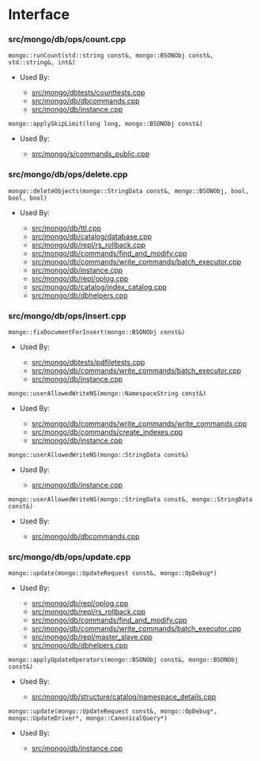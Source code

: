 
# Interface

### src/mongo/db/ops/count.cpp

<div></div>

    mongo::runCount(std::string const&, mongo::BSONObj const&, std::string&, int&)

- Used By:

    - [src/mongo/dbtests/counttests.cpp](../../../unit\_tests)
    - [src/mongo/db/dbcommands.cpp](../../../database\_commands)
    - [src/mongo/db/instance.cpp](../../../storage\_layer\_structure)

<div></div>

    mongo::applySkipLimit(long long, mongo::BSONObj const&)

- Used By:

    - [src/mongo/s/commands\_public.cpp](../../../sharding)

### src/mongo/db/ops/delete.cpp

<div></div>

    mongo::deleteObjects(mongo::StringData const&, mongo::BSONObj, bool, bool, bool)

- Used By:

    - [src/mongo/db/ttl.cpp](../../../indexing)
    - [src/mongo/db/catalog/database.cpp](../../../storage\_layer\_structure)
    - [src/mongo/db/repl/rs\_rollback.cpp](../../../replication)
    - [src/mongo/db/commands/find\_and\_modify.cpp](../../../database\_commands)
    - [src/mongo/db/commands/write\_commands/batch\_executor.cpp](../../../new\_wire\_protocol\_write\_commands)
    - [src/mongo/db/instance.cpp](../../../storage\_layer\_structure)
    - [src/mongo/db/repl/oplog.cpp](../../../replication)
    - [src/mongo/db/catalog/index\_catalog.cpp](../../../storage\_layer\_structure)
    - [src/mongo/db/dbhelpers.cpp](../../../client\_and\_operation\_tracking)

### src/mongo/db/ops/insert.cpp

<div></div>

    mongo::fixDocumentForInsert(mongo::BSONObj const&)

- Used By:

    - [src/mongo/dbtests/pdfiletests.cpp](../../../unit\_tests)
    - [src/mongo/db/commands/write\_commands/batch\_executor.cpp](../../../new\_wire\_protocol\_write\_commands)
    - [src/mongo/db/instance.cpp](../../../storage\_layer\_structure)

<div></div>

    mongo::userAllowedWriteNS(mongo::NamespaceString const&)

- Used By:

    - [src/mongo/db/commands/write\_commands/write\_commands.cpp](../../../new\_wire\_protocol\_write\_commands)
    - [src/mongo/db/commands/create\_indexes.cpp](../../../database\_commands)
    - [src/mongo/db/instance.cpp](../../../storage\_layer\_structure)

<div></div>

    mongo::userAllowedWriteNS(mongo::StringData const&)

- Used By:

    - [src/mongo/db/instance.cpp](../../../storage\_layer\_structure)

<div></div>

    mongo::userAllowedWriteNS(mongo::StringData const&, mongo::StringData const&)

- Used By:

    - [src/mongo/db/dbcommands.cpp](../../../database\_commands)

### src/mongo/db/ops/update.cpp

<div></div>

    mongo::update(mongo::UpdateRequest const&, mongo::OpDebug*)

- Used By:

    - [src/mongo/db/repl/oplog.cpp](../../../replication)
    - [src/mongo/db/repl/rs\_rollback.cpp](../../../replication)
    - [src/mongo/db/commands/find\_and\_modify.cpp](../../../database\_commands)
    - [src/mongo/db/commands/write\_commands/batch\_executor.cpp](../../../new\_wire\_protocol\_write\_commands)
    - [src/mongo/db/repl/master\_slave.cpp](../../../replication)
    - [src/mongo/db/dbhelpers.cpp](../../../client\_and\_operation\_tracking)

<div></div>

    mongo::applyUpdateOperators(mongo::BSONObj const&, mongo::BSONObj const&)

- Used By:

    - [src/mongo/db/structure/catalog/namespace\_details.cpp](../../../storage\_layer\_structure)

<div></div>

    mongo::update(mongo::UpdateRequest const&, mongo::OpDebug*, mongo::UpdateDriver*, mongo::CanonicalQuery*)

- Used By:

    - [src/mongo/db/instance.cpp](../../../storage\_layer\_structure)
